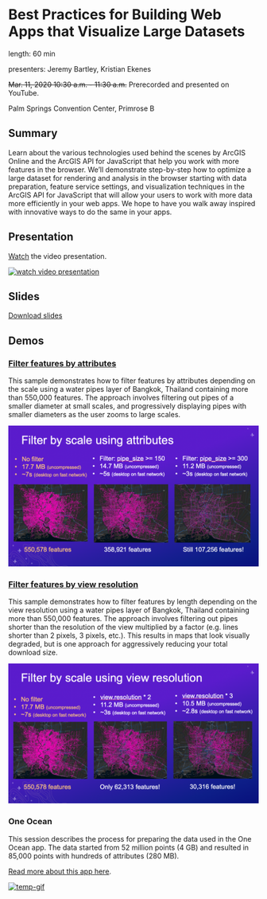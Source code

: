 # Best Practices for Building Web Apps that Visualize Large Datasets

length: 60 min

presenters: Jeremy Bartley, Kristian Ekenes

~~Mar. 11, 2020 10:30 a.m. - 11:30 a.m.~~ Prerecorded and presented on YouTube.

Palm Springs Convention Center, Primrose B

## Summary

Learn about the various technologies used behind the scenes by ArcGIS Online and the ArcGIS API for JavaScript that help you work with more features in the browser. We’ll demonstrate step-by-step how to optimize a large dataset for rendering and analysis in the browser starting with data preparation, feature service settings, and visualization techniques in the ArcGIS API for JavaScript that will allow your users to work with more data more efficiently in your web apps. We hope to have you walk away inspired with innovative ways to do the same in your apps.

## Presentation

[Watch](https://www.youtube.com/watch?v=n4Y0qnbqfMg&list=PLaPDDLTCmy4Ys8vfmC7DbX3FHSsyosvh7&index=18) the video presentation.

[![watch video presentation](https://i.ytimg.com/vi/n4Y0qnbqfMg/hqdefault.jpg)](https://www.youtube.com/watch?v=n4Y0qnbqfMg&list=PLaPDDLTCmy4Ys8vfmC7DbX3FHSsyosvh7&index=18)

## Slides

[Download slides](https://github.com/ekenes/conferences/raw/master/ds-2020/large-data/slides.pptx)

## Demos

### [Filter features by attributes](https://ekenes.github.io/conferences/ds-2020/large-data/demos/thailand-pipes/attributes.html)

This sample demonstrates how to filter features by attributes depending on the scale using a water pipes layer of Bangkok, Thailand containing more than 550,000 features. The approach involves filtering out pipes of a smaller diameter at small scales, and progressively displaying pipes with smaller diameters as the user zooms to large scales.

[![attribute-filter](images/attribute-filter.png)](https://ekenes.github.io/conferences/ds-2020/large-data/demos/thailand-pipes/attributes.html)

### [Filter features by view resolution](https://ekenes.github.io/conferences/ds-2020/large-data/demos/thailand-pipes/length.html)

This sample demonstrates how to filter features by length depending on the view resolution using a water pipes layer of Bangkok, Thailand containing more than 550,000 features. The approach involves filtering out pipes shorter than the resolution of the view multiplied by a factor (e.g. lines shorter than 2 pixels, 3 pixels, etc.). This results in maps that look visually degraded, but is one approach for aggressively reducing your total download size.

[![attribute-resolution](images/resolution-filter.png)](https://ekenes.github.io/conferences/ds-2020/large-data/demos/thailand-pipes/attributes.html)

### One Ocean

This session describes the process for preparing the data used in the One Ocean app. The data started from 52 million points (4 GB) and resulted in 85,000 points with hundreds of attributes (280 MB).

[Read more about this app here](https://ekenes.github.io/conferences/ds-2020/plenary/).

[![temp-gif](https://ekenes.github.io/conferences/ds-2020/plenary/images/plenary-gif.gif)](https://ekenes.github.io/conferences/ds-2020/plenary/one-ocean/index.html)
